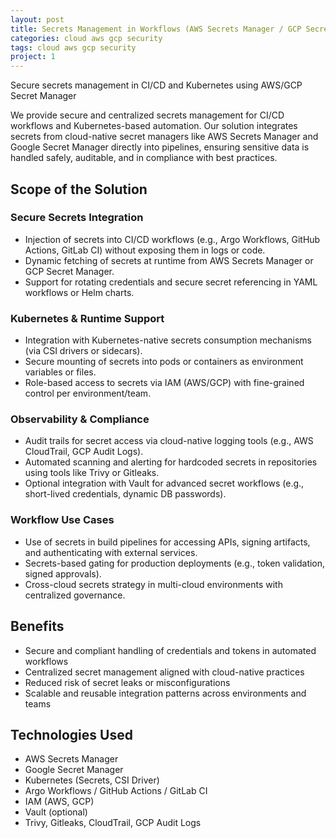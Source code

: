 ```yaml
---
layout: post
title: Secrets Management in Workflows (AWS Secrets Manager / GCP Secret Manager)
categories: cloud aws gcp security
tags: cloud aws gcp security
project: 1
---
```


Secure secrets management in CI/CD and Kubernetes using AWS/GCP Secret Manager

<!--more-->

We provide secure and centralized secrets management for CI/CD workflows and Kubernetes-based automation. Our solution integrates secrets from cloud-native secret managers like AWS Secrets Manager and Google Secret Manager directly into pipelines, ensuring sensitive data is handled safely, auditable, and in compliance with best practices.

## Scope of the Solution

### Secure Secrets Integration
- Injection of secrets into CI/CD workflows (e.g., Argo Workflows, GitHub Actions, GitLab CI) without exposing them in logs or code.  
- Dynamic fetching of secrets at runtime from AWS Secrets Manager or GCP Secret Manager.  
- Support for rotating credentials and secure secret referencing in YAML workflows or Helm charts.

### Kubernetes & Runtime Support
- Integration with Kubernetes-native secrets consumption mechanisms (via CSI drivers or sidecars).  
- Secure mounting of secrets into pods or containers as environment variables or files.  
- Role-based access to secrets via IAM (AWS/GCP) with fine-grained control per environment/team.

### Observability & Compliance
- Audit trails for secret access via cloud-native logging tools (e.g., AWS CloudTrail, GCP Audit Logs).  
- Automated scanning and alerting for hardcoded secrets in repositories using tools like Trivy or Gitleaks.  
- Optional integration with Vault for advanced secret workflows (e.g., short-lived credentials, dynamic DB passwords).

### Workflow Use Cases
- Use of secrets in build pipelines for accessing APIs, signing artifacts, and authenticating with external services.  
- Secrets-based gating for production deployments (e.g., token validation, signed approvals).  
- Cross-cloud secrets strategy in multi-cloud environments with centralized governance.

## Benefits
- Secure and compliant handling of credentials and tokens in automated workflows  
- Centralized secret management aligned with cloud-native practices  
- Reduced risk of secret leaks or misconfigurations  
- Scalable and reusable integration patterns across environments and teams

## Technologies Used
- AWS Secrets Manager  
- Google Secret Manager  
- Kubernetes (Secrets, CSI Driver)  
- Argo Workflows / GitHub Actions / GitLab CI  
- IAM (AWS, GCP)  
- Vault (optional)  
- Trivy, Gitleaks, CloudTrail, GCP Audit Logs
